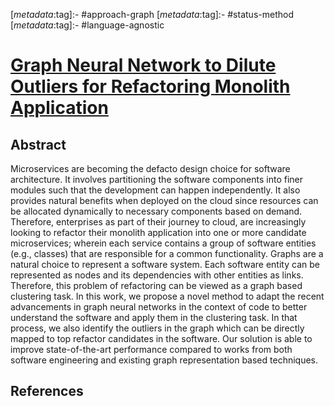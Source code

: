<!-- deno-fmt-ignore-start -->

[_metadata_:tag]:- #approach-graph
[_metadata_:tag]:- #status-method
[_metadata_:tag]:- #language-agnostic

<!-- deno-fmt-ignore-end -->

# [Graph Neural Network to Dilute Outliers for Refactoring Monolith Application](https://doi.org/10.1609/aaai.v35i1.16079)

## Abstract

Microservices are becoming the defacto design choice for software architecture.
It involves partitioning the software components into finer modules such that
the development can happen independently. It also provides natural benefits when
deployed on the cloud since resources can be allocated dynamically to necessary
components based on demand. Therefore, enterprises as part of their journey to
cloud, are increasingly looking to refactor their monolith application into one
or more candidate microservices; wherein each service contains a group of
software entities (e.g., classes) that are responsible for a common
functionality. Graphs are a natural choice to represent a software system. Each
software entity can be represented as nodes and its dependencies with other
entities as links. Therefore, this problem of refactoring can be viewed as a
graph based clustering task. In this work, we propose a novel method to adapt
the recent advancements in graph neural networks in the context of code to
better understand the software and apply them in the clustering task. In that
process, we also identify the outliers in the graph which can be directly mapped
to top refactor candidates in the software. Our solution is able to improve
state-of-the-art performance compared to works from both software engineering
and existing graph representation based techniques.

## References
